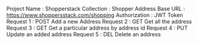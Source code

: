 Project Name : Shopperstack
Collection : Shopper Address
Base URL : https://www.shoppersstack.com/shopping
Authorization : JWT Token
Request 1 : POST Add a new Address
Request 2 : GET Get all the address
Request 3 : GET Get a particular address by address id
Request 4 : PUT Update an added address
Request 5 : DEL Delete an address
